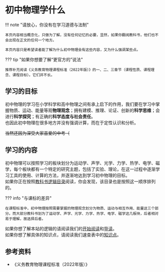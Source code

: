 # 初中物理学什么

!!! note "请放心，你没有在学习道德与法制"

    本页内容相当概念化，只做为了解，没有任何记忆的必要，显然，如果你翻阅教科书，他们也不会出现在正文的任何一个地方。

    本页内容只是希望读者能了解为什么初中物理会有这些内容，又为什么强调某些点。

??? tip "如果你想要了解“更官方的”说法"

    推荐补充阅读《义务教育物理课程标准（2022年版）》的一、二、三章节（课程性质、课程理念、课程目标）。它们并不长。

## 学习的目标

初中物理的学习在小学科学和高中物理之间有承上启下的作用，我们要在学习中掌握物质、运动、能量等观**物理观念**；拥有建模、推理、论证、创新的**科学思维**；会进行**科学探究**；有正确的**科学态度与社会责任**。  
也因此初中物理在很多地方并没有强调计算，而在于定性认识和分析。

<del>当然还因为深受大家喜爱的中考（</del>

## 学习的内容

初中物理可以按照学习的板块划分为运动学、声学、光学、力学、热学、电学、磁学，每个板块都有一个特定的研究主题，包括了实验、理论，在这一过程中逐渐学习工具的使用、计算的方法，并逐渐地达到学习初中物理的目标。  
如果你正在按照[教科书逻辑目录](textbook.md)阅读，你会发现，该目录也是按照这一顺序排列的。

??? info "与课标的差异"

    在课程标准中，初中物理按照需要掌握的物理观念划分为物质、运动与相互作用、能量这三个部分。而大部分教科书划为了运动学、声学、光学、力学、热学、电学、磁学这几板块，后者相对易于理解，故选择后者。

如果你想了解本站的逻辑的请阅读我们的[开始阅读](index.md)和[导读](intro/intro.md)。  
如果你想了解具体的知识点，请阅读我们速查表中的[知识点](knowledge-points.md)。

## 参考资料

- 《义务教育物理课程标准（2022年版）》